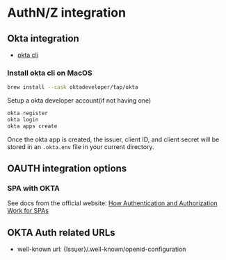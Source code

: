# AuthN/Z integration


## Okta integration

- [okta cli](https://cli.okta.com/)


### Install okta cli on MacOS

```bash
brew install --cask oktadeveloper/tap/okta
```

Setup a okta developer account(if not having one)

```bash
okta register
okta login
okta apps create
```

Once the okta app is created, the issuer, client ID, and client secret will be stored in an `.okta.env` file in your current directory.

## OAUTH integration options

### SPA with OKTA

See docs from the official website: [How Authentication and Authorization Work for SPAs](https://developer.okta.com/blog/2023/04/04/spa-auth-tokens)


## OKTA Auth related URLs


- well-known url: {Issuer}/.well-known/openid-configuration


